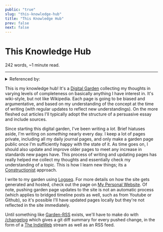 ```yaml
---
public: "true"
slug: "this-knowledge-hub"
title: "This Knowledge Hub"
prev: false
next: false
---
```

<script setup>
import { data } from '../../git.data.ts';
import { useData } from 'vitepress';
const pageData = useData();
</script>
<h1 class="p-name">This Knowledge Hub</h1>
<p>242 words, ~1 minute read. <span v-html="data[`site/${pageData.page.value.relativePath}`]" /></p>
<hr/>

<details><summary>Referenced by:</summary><a href="/garden/digital-gardens/index.md">Digital Gardens</a><a href="/garden/efficiency/index.md">Efficiency</a><a href="/garden/logseq/index.md">Logseq</a></details>

This is my knowledge hub! It's a [Digital Garden](/garden/digital-gardens/index.md) collecting my thoughts in varying levels of completeness on basically anything I have interest in. It's wiki-style, but not like Wikipedia. Each page is going to be biased and argumentative, and based on my understanding of the concept at the time of writing (with regular updates to reflect new understandings). On the more fleshed out articles I'll typically adopt the structure of a persuasive essay and include sources.

Since starting this digital garden, I've been writing a _lot_. Brief hiatuses aside, I'm writing on _something_ nearly every day. I keep a lot of pages private, including all my daily journal pages, and only make a garden page public once I'm sufficiently happy with the state of it. As time goes on, I should also update and improve older pages to meet any increase in standards new pages have. This process of writing and updating pages has really helped me collect my thoughts and essentially check my understanding of a topic. This is how I learn new things; its a [Constructionist](/garden/constructionism/index.md) approach.

I write to my garden using [Logseq](/garden/logseq/index.md). For more details on how the site gets generated and hosted, check out the page on [My Personal Website](/garden/my-personal-website/index.md). Of note, pushing garden page updates to the site is not an automatic process (which applies to bridged timeline posts as well, such as from Youtube or Github), so it's possible I'll have updated pages locally but they're not reflected in the site immediately.

Until something like [Garden-RSS](/garden/garden-rss/index.md) exists, we'll have to make do with [/changelog](https://thepaperpilot.org/changelog) which gives a git diff summary for every pushed change, in the form of a [The IndieWeb](/garden/the-small-web/index.md) stream as well as an RSS feed.